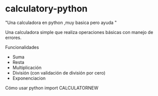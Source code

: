 # calculatory-python
"Una calculadora en python ,muy basica pero ayuda "


Una calculadora simple que realiza operaciones básicas con manejo de errores.

Funcionalidades
- Suma
- Resta
- Multiplicación
- División (con validación de división por cero)
- Exponenciacion

Cómo usar
python
import CALCULATORNEW


